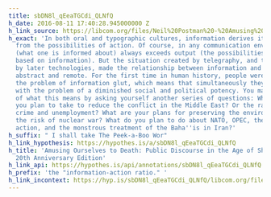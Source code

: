 ```yaml
---
title: sbDN8l_qEeaTGCdi_QLNfQ
h_date: 2016-08-11 17:40:28.945000000 Z
h_link_source: https://libcom.org/files/Neil%20Postman%20-%20Amusing%20Ourselves%20to%20Death.pdf
h_exact: 'In both oral and typographic cultures, information derives its importance
  from the possibilities of action. Of course, in any communication environment, input
  (what one is informed about) always exceeds output (the possibilities of action
  based on information). But the situation created by telegraphy, and then exacerbated
  by later technologies, made the relationship between information and action both
  abstract and remote. For the first time in human history, people were faced with
  the problem of information glut, which means that simultaneously they were faced
  with the problem of a diminished social and political potency. You may get a sense
  of what this means by asking yourself another series of questions: What steps do
  you plan to take to reduce the conflict in the Middle East? Or the rates of inflation,
  crime and unemployment? What are your plans for preserving the environment or reducing
  the risk of nuclear war? What do you plan to do about NATO, OPEC, the CIA, affirmative
  action, and the monstrous treatment of the Baha''is in Iran?'
h_suffix: " I shall take The Peek-a-Boo Wor"
h_link_hypothesis: https://hypothes.is/a/sbDN8l_qEeaTGCdi_QLNfQ
h_title: 'Amusing Ourselves to Death: Public Discourse in the Age of Show Business,
  20th Anniversary Edition'
h_link_api: https://hypothes.is/api/annotations/sbDN8l_qEeaTGCdi_QLNfQ
h_prefix: 'the "information-action ratio." '
h_link_incontext: https://hyp.is/sbDN8l_qEeaTGCdi_QLNfQ/libcom.org/files/Neil%20Postman%20-%20Amusing%20Ourselves%20to%20Death.pdf
---
```



